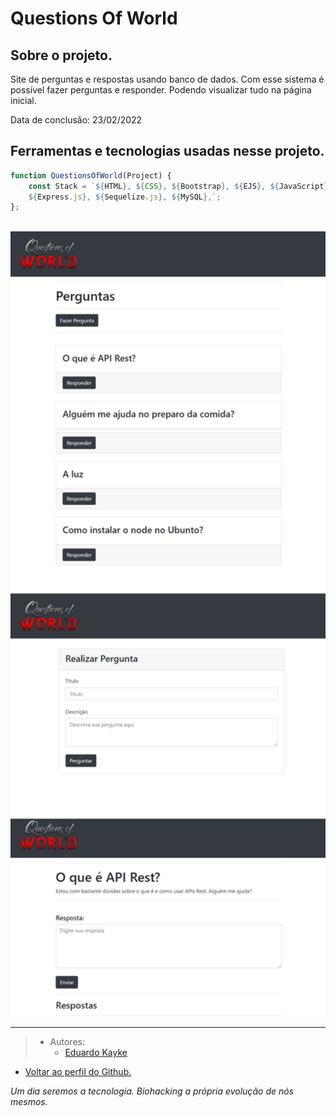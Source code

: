 # Questions Of World

## Sobre o projeto.
Site de perguntas e respostas usando banco de dados. Com esse sistema é possível fazer perguntas e responder. Podendo visualizar tudo na página inicial.

Data de conclusão: 23/02/2022

## Ferramentas e tecnologias usadas nesse projeto.
```js    
function QuestionsOfWorld(Project) {
    const Stack = `${HTML}, ${CSS}, ${Bootstrap}, ${EJS}, ${JavaScript}, ${Node.js}, 
    ${Express.js}, ${Sequelize.js}, ${MySQL},`;
};

``` 
<br>

<div align="center">

<img src="Projeto/public/source/img/readme.png" alt="Questions Of World" width="800"/>

</div>

---

> - Autores: 
>   - [Eduardo Kayke](https://github.com/EduardoKayke "Perfil do Eduardo")

- [Voltar ao perfil do Github.](https://github.com/EduardoKayke "Perfil do Eduardo")

_Um dia seremos a tecnologia. Biohacking a própria evolução de nós mesmos._